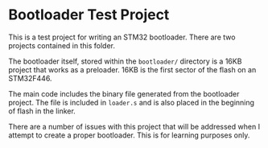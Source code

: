# Bootloader Test Project

This is a test project for writing an STM32 bootloader. There are two projects contained in this folder.

The bootloader itself, stored within the `bootloader/` directory is a 16KB project that works as a preloader. 16KB is the first sector of the flash on an STM32F446.

The main code includes the binary file generated from the bootloader project. The file is included in `loader.s` and is also placed in the beginning of flash in the linker.

There are a number of issues with this project that will be addressed when I attempt to create a proper bootloader. This is for learning purposes only.